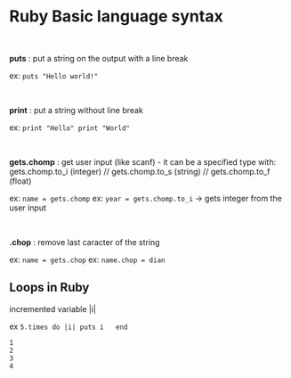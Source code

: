 # Ruby Basic language syntax

<br>

**puts** : put a string on the output with a line break

ex: ```puts "Hello world!"```

<br>

**print** : put a string without line break

ex: ```print "Hello"
print "World"```

<br>

**gets.chomp** : get user input (like scanf) - it can be a specified type with:
gets.chomp.to_i (integer) // gets.chomp.to_s (string) // gets.chomp.to_f (float)

ex: ```name = gets.chomp```
ex: ```year = gets.chomp.to_i``` -> gets integer from the user input

<br>

**.chop** : remove last caracter of the string

ex: ```name = gets.chop```
ex: ```name.chop = dian```
<br>

## Loops in Ruby

incremented variable |i|

ex ```5.times do |i|
puts i  
end```

```0
1
2
3
4
